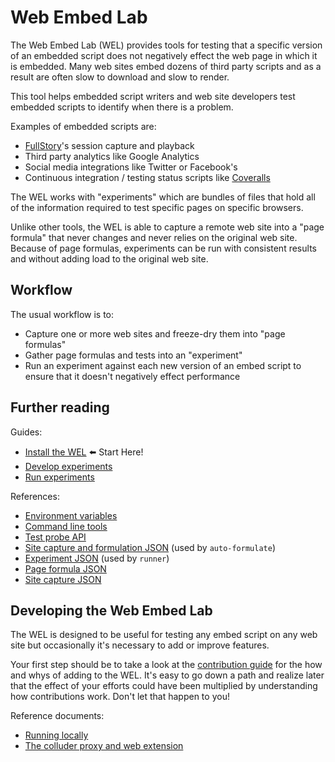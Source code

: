 # Web Embed Lab

The Web Embed Lab (WEL) provides tools for testing that a specific version of an embedded script does not negatively effect the web page in which it is embedded. Many web sites embed dozens of third party scripts and as a result are often slow to download and slow to render.

This tool helps embedded script writers and web site developers test embedded scripts to identify when there is a problem.

Examples of embedded scripts are:
- [FullStory](https://www.fullstory.com/)'s session capture and playback
- Third party analytics like Google Analytics 
- Social media integrations like Twitter or Facebook's
- Continuous integration / testing status scripts like [Coveralls](https://coveralls.io/)

The WEL works with "experiments" which are bundles of files that hold all of the information required to test specific pages on specific browsers.

Unlike other tools, the WEL is able to capture a remote web site into a "page formula" that never changes and never relies on the original web site. Because of page formulas, experiments can be run with consistent results and without adding load to the original web site.

## Workflow

The usual workflow is to:
- Capture one or more web sites and freeze-dry them into "page formulas"
- Gather page formulas and tests into an "experiment"
- Run an experiment against each new version of an embed script to ensure that it doesn't negatively effect performance

## Further reading

Guides:
- [Install the WEL](./docs/INSTALLATION.md) ⬅️ Start Here!
- [Develop experiments](./docs/EXPERIMENT_DEVELOPMENT.md)
- [Run experiments](./docs/EXPERIMENT_RUNNING.md)

References:
- [Environment variables](./docs/ENVIRONMENT_VARS.md)
- [Command line tools](./docs/COMMAND_LINE_TOOLS.md)
- [Test probe API](./docs/TEST_PROBE_API.md)
- [Site capture and formulation JSON](./docs/AUTO_FORMULATE_SYNTAX.md) (used by `auto-formulate`)
- [Experiment JSON](./docs/EXPERIMENT_SYNTAX.md) (used by `runner`)
- [Page formula JSON](./docs/PAGE_FORMULA_SYNTAX.md)
- [Site capture JSON](./doc/CAPTURE_SYNTAX.md)

## Developing the Web Embed Lab

The WEL is designed to be useful for testing any embed script on any web site but occasionally it's necessary to add or improve features.

Your first step should be to take a look at the [contribution guide](./docs/CONTRIBUTE.md) for the how and whys of adding to the WEL. It's easy to go down a path and realize later that the effect of your efforts could have been multiplied by understanding how contributions work. Don't let that happen to you!

Reference documents:
- [Running locally](./docs/CAPTURE_LOCALLY.md)
- [The colluder proxy and web extension](./docs/COLLUSION.md)

